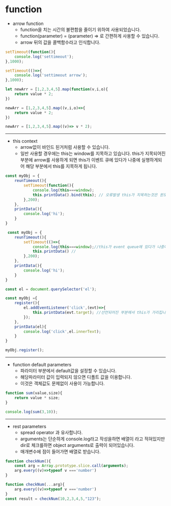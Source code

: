 function
===
* arrow function
    * function을 치는 시간의 불편함을 줄이기 위하여 사용되었습니다.
    * function(parameter) = (parameter) => 로 간편하게 사용할 수 있습니다.
    * arrow 뒤의 값을 콜백함수라고 인식합니다.

```js
setTimeout(function(){
    console.log('settimeout');
},1000);

setTimeout(()=>{
    console.log('settimeout arrow');
},1000);

let newArr = [1,2,3,4,5].map(function(v,i,o){
    return value * 2;
})

newArr = [1,2,3,4,5].map((v,i,o)=>{
    return value * 2;
})

newArr = [1,2,3,4,5].map((v)=> v * 2);
```
---
* this context
    * arrow없이 바인드 된거처럼 사용할 수 있습니다.
    * 일반 사용할 경우에는 this는 window를 지목하고 있습니다. this가 지목되어진 부분에 arrow를 사용하게 되면 this가 이벤트 큐에 있다가 나중에 실행하게되어 해당 부분에서 this를 지목하게 됩니다. 
```js
const myObj = {
    reunTimeout(){
        setTimeout(function(){
            console.log(this===window);
            this.printData().bind(this); // 오류발생 this가 지목하는것은 윈도우라 안됌.
        },200);
    },
    printData(){
        console.log('hi');
    }
} 
```
```js
 const myObj = {
    reunTimeout(){
        setTimeout(()=>{
            console.log(this===window);//this가 event queue에 있다가 나중에 실행되어집니다.
            this.printData() //
        },200);
    },
    printData(){
        console.log('hi');
    }
} 
```

```js
const el = document.querySelector('el');

const myObj ={
    register(){
        el.addEventListener('click',(evt)=>{
            this.printData(evt.target); //선언되어진 부분에서 this가 가리킵니다.
        });
    },
    printData(el){
        console.log('click',el.innerText);
    }
}

myObj.register();
```
---
* function default parameters
    * 파라미터 부분에서 default값을 설정할 수 있습니다.
    * 해당파라미터 값이 입력되지 않으면 디폴트 값을 이용합니다.
    * 이것은 객체값도 문제없이 사용이 가능합니다.
```js
function sum(value,size){
    return value * size;
}

console.log(sum(3,10));
```
---
* rest parameters
    * spread operator 과 유사합니다.
    * arguments는 단순하게 console.log라고 작성을하면 배열이 라고 적혀있지만 dir로 체크를하면 object arguments로 출력이 되어있습니다.
    * 매개변수에 점이 들어가면 배열로 받습니다.
```js
function checkNum(){
    const arg = Array.prototype.slice.call(arguments);
    arg.every((v)=>typeof v ==='number')
}

function checkNum(...arg){
    arg.every((v)=>typeof v ==='number')
}
const result = checkNum(10,2,3,4,5,"123");
```